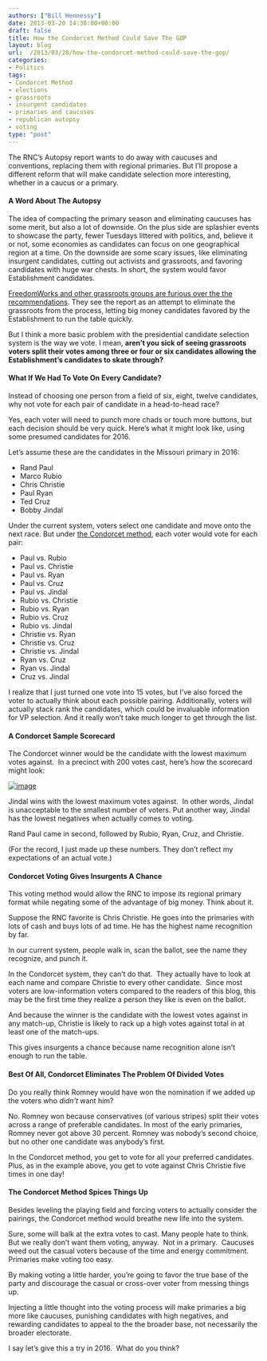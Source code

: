 ```yaml
---
authors: ["Bill Hennessy"]
date: 2013-03-20 14:30:00+00:00
draft: false
title: How the Condorcet Method Could Save The GOP
layout: blog
url:  /2013/03/20/how-the-condorcet-method-could-save-the-gop/
categories:
- Politics
tags:
- Condorcet Method
- elections
- grassroots
- insurgent candidates
- primaries and caucuses
- republican autopsy
- voting
type: "post"
---
```


The RNC’s Autopsy report wants to do away with caucuses and conventions, replacing them with regional primaries. But I’ll propose a different reform that will make candidate selection more interesting, whether in a caucus or a primary.


#### A Word About The Autopsy


The idea of compacting the primary season and eliminating caucuses has some merit, but also a lot of downside. On the plus side are splashier events to showcase the party, fewer Tuesdays littered with politics, and, believe it or not, some economies as candidates can focus on one geographical region at a time. On the downside are some scary issues, like eliminating insurgent candidates, cutting out activists and grassroots, and favoring candidates with huge war chests. In short, the system would favor Establishment candidates.

[FreedomWorks and other grassroots groups are furious over the the recommendations](https://www.businessinsider.com/rnc-paul-tea-party-grassroots-gop-autopsy-2013-3). They see the report as an attempt to eliminate the grassroots from the process, letting big money candidates favored by the Establishment to run the table quickly.

But I think a more basic problem with the presidential candidate selection system is the way we vote. I mean, **aren’t you sick of seeing grassroots voters split their votes among three or four or six candidates allowing the Establishment’s candidates to skate through?**


#### What If We Had To Vote On Every Candidate?


Instead of choosing one person from a field of six, eight, twelve candidates, why not vote for each pair of candidate in a head-to-head race?

Yes, each voter will need to punch more chads or touch more buttons, but each decision should be very quick. Here’s what it might look like, using some presumed candidates for 2016.

Let’s assume these are the candidates in the Missouri primary in 2016:



  * Rand Paul
  * Marco Rubio
  * Chris Christie
  * Paul Ryan
  * Ted Cruz
  * Bobby Jindal

Under the current system, voters select one candidate and move onto the next race. But under [the Condorcet method](https://en.wikipedia.org/wiki/Condorcet_method), each voter would vote for each pair:



  * Paul vs. Rubio
  * Paul vs. Christie
  * Paul vs. Ryan
  * Paul vs. Cruz
  * Paul vs. Jindal
  * Rubio vs. Christie
  * Rubio vs. Ryan
  * Rubio vs. Cruz
  * Rubio vs. Jindal
  * Christie vs. Ryan
  * Christie vs. Cruz
  * Christie vs. Jindal
  * Ryan vs. Cruz
  * Ryan vs. Jindal
  * Cruz vs. Jindal

I realize that I just turned one vote into 15 votes, but I’ve also forced the voter to actually think about each possible pairing. Additionally, voters will actually stack rank the candidates, which could be invaluable information for VP selection. And it really won’t take much longer to get through the list.


#### A Condorcet Sample Scorecard


The Condorcet winner would be the candidate with the lowest maximum votes against.  In a precinct with 200 votes cast, here’s how the scorecard might look:

[![image](https://hennessysview.com/wp-content/uploads/2013/03/image_thumb.png)
](https://hennessysview.com/wp-content/uploads/2013/03/image.png)

Jindal wins with the lowest maximum votes against.  In other words, Jindal is unacceptable to the smallest number of voters. Put another way, Jindal has the lowest negatives when actually comes to voting.

Rand Paul came in second, followed by Rubio, Ryan, Cruz, and Christie.

(For the record, I just made up these numbers. They don’t reflect my expectations of an actual vote.)


#### Condorcet Voting Gives Insurgents A Chance


This voting method would allow the RNC to impose its regional primary format while negating some of the advantage of big money. Think about it.

Suppose the RNC favorite is Chris Christie. He goes into the primaries with lots of cash and buys lots of ad time. He has the highest name recognition by far.

In our current system, people walk in, scan the ballot, see the name they recognize, and punch it.

In the Condorcet system, they can’t do that.  They actually have to look at each name and compare Christie to every other candidate.  Since most voters are low-information voters compared to the readers of this blog, this may be the first time they realize a person they like is even on the ballot.

And because the winner is the candidate with the lowest votes against in any match-up, Christie is likely to rack up a high votes against total in at least one of the match-ups.

This gives insurgents a chance because name recognition alone isn’t enough to run the table.


#### Best Of All, Condorcet Eliminates The Problem Of Divided Votes


Do you really think Romney would have won the nomination if we added up the voters who _didn't_ want him?

No. Romney won because conservatives (of various stripes) split their votes across a range of preferable candidates. In most of the early primaries, Romney never got above 30 percent. Romney was nobody’s second choice, but no other one candidate was anybody’s first.

In the Condorcet method, you get to vote for all your preferred candidates. Plus, as in the example above, you get to vote against Chris Christie five times in one day!


#### The Condorcet Method Spices Things Up


Besides leveling the playing field and forcing voters to actually consider the pairings, the Condorcet method would breathe new life into the system.

Sure, some will balk at the extra votes to cast. Many people hate to think. But we really don’t want them voting, anyway.  Not in a primary.  Caucuses weed out the casual voters because of the time and energy commitment.  Primaries make voting too easy.

By making voting a little harder, you’re going to favor the true base of the party and discourage the casual or cross-over voter from messing things up.

Injecting a little thought into the voting process will make primaries a big more like caucuses, punishing candidates with high negatives, and rewarding candidates to appeal to the the broader base, not necessarily the broader electorate.

I say let’s give this a try in 2016.  What do you think?
